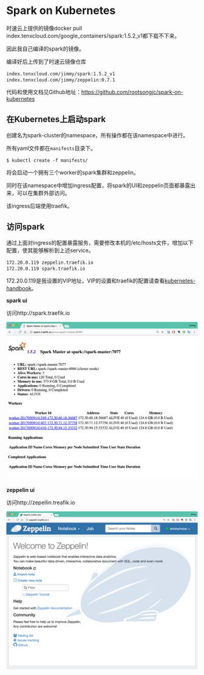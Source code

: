 # Spark on Kubernetes

时速云上提供的镜像docker pull index.tenxcloud.com/google_containers/spark:1.5.2_v1都下载不下来。

因此我自己编译的spark的镜像。

编译好后上传到了时速云镜像仓库

```
index.tenxcloud.com/jimmy/spark:1.5.2_v1
index.tenxcloud.com/jimmy/zeppelin:0.7.1
```

代码和使用文档见Github地址：https://github.com/rootsongjc/spark-on-kubernetes

## 在Kubernetes上启动spark

创建名为spark-cluster的namespace，所有操作都在该namespace中进行。

所有yaml文件都在`manifests`目录下。

```
$ kubectl create -f manifests/
```

将会启动一个拥有三个worker的spark集群和zeppelin。

同时在该namespace中增加ingress配置，将spark的UI和zeppelin页面都暴露出来，可以在集群外部访问。

该ingress后端使用traefik。

## 访问spark

通过上面对ingress的配置暴露服务，需要修改本机的/etc/hosts文件，增加以下配置，使其能够解析到上述service。

```
172.20.0.119 zeppelin.traefik.io
172.20.0.119 spark.traefik.io
```

172.20.0.119是我设置的VIP地址，VIP的设置和traefik的配置请查看[kubernetes-handbook](https://github.com/rootsongjc/kubernetes-handbook)。

**spark ui**

访问http://spark.traefik.io

![spark master ui](../images/spark-ui.jpg)

**zeppelin ui**

访问http://zepellin.treafik.io

![zeppelin ui](../images/zeppelin-ui.jpg)